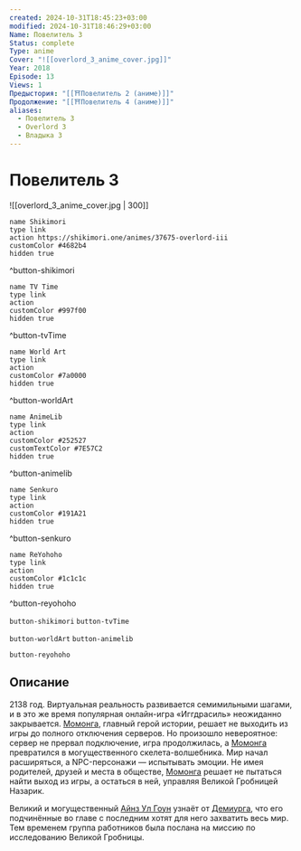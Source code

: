 ```yaml
---
created: 2024-10-31T18:45:23+03:00
modified: 2024-10-31T18:46:29+03:00
Name: Повелитель 3
Status: complete
Type: anime
Cover: "![[overlord_3_anime_cover.jpg]]"
Year: 2018
Episode: 13
Views: 1
Предыстория: "[[⛩️Повелитель 2 (аниме)]]"
Продолжение: "[[⛩️Повелитель 4 (аниме)]]"
aliases:
  - Повелитель 3
  - Overlord 3
  - Владыка 3
---
```


# Повелитель 3

![[overlord_3_anime_cover.jpg | 300]]

```button
name Shikimori
type link
action https://shikimori.one/animes/37675-overlord-iii
customColor #4682b4
hidden true
```
^button-shikimori

```button
name TV Time
type link
action 
customColor #997f00
hidden true
```
^button-tvTime

```button
name World Art
type link
action 
customColor #7a0000
hidden true
```
^button-worldArt

```button
name AnimeLib
type link
action 
customColor #252527
customTextColor #7E57C2
hidden true
```
^button-animelib

```button
name Senkuro
type link
action 
customColor #191A21
hidden true
```
^button-senkuro

```button
name ReYohoho
type link
action 
customColor #1c1c1c
hidden true
```
^button-reyohoho



`button-shikimori` `button-tvTime`

`button-worldArt` `button-animelib`

`button-reyohoho`

## Описание

2138 год. Виртуальная реальность развивается семимильными шагами, и в это же время популярная онлайн-игра «Иггдрасиль» неожиданно закрывается. [Момонга](https://shikimori.one/characters/116281-momonga), главный герой истории, решает не выходить из игры до полного отключения серверов. Но произошло невероятное: сервер не прервал подключение, игра продолжилась, а [Момонга](https://shikimori.one/characters/116281-momonga) превратился в могущественного скелета-волшебника. Мир начал расширяться, а NPC-персонажи — испытывать эмоции. Не имея родителей, друзей и места в обществе, [Момонга](https://shikimori.one/characters/116281-momonga) решает не пытаться найти выход из игры, а остаться в ней, управляя Великой Гробницей Назарик.

Великий и могущественный [Айнз Ул Гоун](https://shikimori.one/characters/116281-momonga) узнаёт от [Демиурга](https://shikimori.one/characters/116323-demiurge), что его подчинённые во главе с последним хотят для него захватить весь мир. Тем временем группа работников была послана на миссию по исследованию Великой Гробницы.
